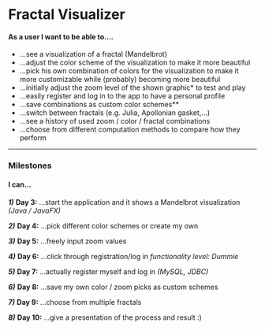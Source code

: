 # Fractal Visualizer


#### As a user I want to be able to....

+ ...see a visualization of a fractal (Mandelbrot)
+ ...adjust the color scheme of the visualization to make it more beautiful
+ ...pick his own combination of colors for the visualization to make it more customizable while (probably) becoming more beautiful
+ ...initially adjust the zoom level of the shown graphic* to test and play
+ ...easily register and log in to the app to have a personal profile
+ ...save combinations as custom color schemes**
+ ...switch between fractals (e.g. Julia, Apollonian gasket,...)
+ ...see a history of used zoom / color / fractal combinations
+ ...choose from different computation methods to compare how they perform

------

### Milestones

#### I can...

***1)***    **Day 3:** ...start the application and it shows a Mandelbrot visualization  *(Java / JavaFX)*

***2)***	**Day 4:** ...pick different color schemes or create my own

***3)***	**Day 5:** ...freely input zoom values

***4)***	**Day 6:** ...click through registration/log in *functionality level: Dummie*
	
***5)***	**Day 7:** ...actually register myself and log in *(MySQL, JDBC)*

***6)***	**Day 8:** ...save my own color / zoom picks as custom schemes

***7)***	**Day 9:** ...choose from multiple fractals

***8)***	**Day 10:** ...give a presentation of the process and result :)


	

